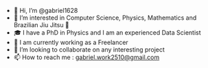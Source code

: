 - 👋 Hi, I’m @gabriel1628
- 👀 I’m interested in Computer Science, Physics, Mathematics and Brazilian Jiu Jitsu 👊
- :mortar_board: I have a PhD in Physics and I am an experienced Data Scientist
- :office: I am currently working as a Freelancer
- 💞️ I’m looking to collaborate on any interesting project
- 📫 How to reach me : gabriel.work2510@gmail.com

<!---
gabriel1628/gabriel1628 is a ✨ special ✨ repository because its `README.md` (this file) appears on your GitHub profile.
You can click the Preview link to take a look at your changes.
--->

